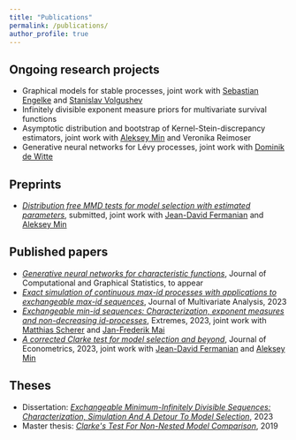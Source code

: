 ```yaml
---
title: "Publications"
permalink: /publications/
author_profile: true
---
```

<!--- layout: archive --->

## Ongoing research projects

+ Graphical models for stable processes, joint work with [Sebastian Engelke](http://www.sengelke.com/) and [Stanislav Volgushev](https://utstat.toronto.edu/stanislav/)
+ Infinitely divisible exponent measure priors for multivariate survival functions
+ Asymptotic distribution and bootstrap of Kernel-Stein-discrepancy estimators, joint work with [Aleksey Min](https://www.math.cit.tum.de/mathfinance/personen/professorinnen-und-professoren/aleksey-min/)  and Veronika Reimoser
+ Generative neural networks for Lévy processes, joint work with [Dominik de Witte](https://www.math.cit.tum.de/mathfinance/personen/doktorandinnen-und-postdocs/dominik-de-witte/)

## Preprints

+ [*Distribution free MMD tests for model selection with estimated parameters*](https://arxiv.org/abs/2305.07549), submitted, 
joint work with [Jean-David Fermanian](https://sites.google.com/view/jdfermanian) and [Aleksey Min](https://www.math.cit.tum.de/mathfinance/personen/professorinnen-und-professoren/aleksey-min/) 


## Published papers

+ [*Generative neural networks for characteristic functions*](https://arxiv.org/abs/2401.04778), Journal of Computational and Graphical Statistics, to appear
+ [*Exact simulation of continuous max-id processes with applications to exchangeable max-id sequences*](https://doi.org/10.1016/j.jmva.2022.105117), Journal of Multivariate Analysis, 2023
+ [*Exchangeable min-id sequences: Characterization, exponent measures and non-decreasing id-processes*](https://doi.org/10.1007/s10687-022-00450-w), Extremes, 2023, joint work with [Matthias Scherer](https://www.math.cit.tum.de/mathfinance/personen/professorinnen-und-professoren/matthias-scherer/) and [Jan-Frederik Mai](https://www.xaia.com/de/unternehmen/team?tx_pxteam_pi1%5Baction%5D=show&tx_pxteam_pi1%5Bcontroller%5D=Team&tx_pxteam_pi1%5Bmember%5D=11&cHash=ce6e4c624b4fd20277e5f697f19b98a2) 
+ [*A corrected Clarke test for model selection and beyond*](https://doi.org/10.1016/j.jeconom.2021.12.013), Journal of Econometrics, 2023, joint work with [Jean-David Fermanian](https://sites.google.com/view/jdfermanian) and [Aleksey Min](https://www.math.cit.tum.de/mathfinance/personen/professorinnen-und-professoren/aleksey-min/)


## Theses
+ Dissertation: [*Exchangeable Minimum-Infinitely Divisible Sequences: Characterization, Simulation And A Detour To Model Selection*](https://mediatum.ub.tum.de/doc/1695145/document.pdf), 2023
+ Master thesis: [*Clarke's Test For Non-Nested Model Comparison*](https://mediatum.ub.tum.de/doc/1472565/1472565.pdf), 2019 

<!--- {% if author.googlescholar %} --->
<!---   You can also find my articles on <u><a href="{{author.googlescholar}}">my Google Scholar profile</a>.</u>--->
<!--- {% endif %}--->

<!--- {% include base_path %}--->

<!--- {% for post in site.publications reversed %}--->
<!---   {% include archive-single.html %}--->
<!--- {% endfor %}--->
